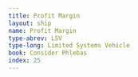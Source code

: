 ```yaml
---
title: Profit Margin
layout: ship
name: Profit Margin
type-abrev: LSV
type-long: Limited Systems Vehicle
book: Consider Phlebas
index: 25
---
```


